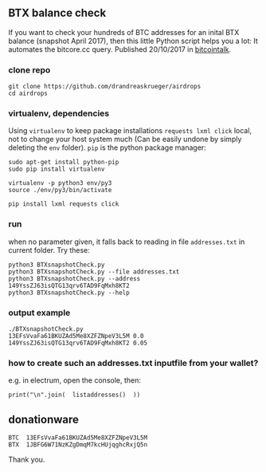 ## BTX balance check
If you want to check your hundreds of BTC addresses for an inital BTX balance (snapshot April 2017), then this little Python script helps you a lot: It automates the bitcore.cc query.  Published 20/10/2017 in [bitcointalk](https://bitcointalk.org/index.php?topic=1883902.msg23260682#msg23260682).

### clone repo
```
git clone https://github.com/drandreaskrueger/airdrops
cd airdrops
```

### virtualenv, dependencies
Using `virtualenv` to keep package installations `requests lxml click` local, not to change your host system much (Can be easily undone by simply deleting the `env` folder). `pip` is the python package manager:
```
sudo apt-get install python-pip
sudo pip install virtualenv

virtualenv -p python3 env/py3
source ./env/py3/bin/activate

pip install lxml requests click
```

### run
when no parameter given, it falls back to reading in file `addresses.txt` in current folder.  Try these:
```
python3 BTXsnapshotCheck.py
python3 BTXsnapshotCheck.py --file addresses.txt
python3 BTXsnapshotCheck.py --address 149YssZJ63isQTG13qrv6TAD9FqMxh8KT2
python3 BTXsnapshotCheck.py --help
```

### output example
```
./BTXsnapshotCheck.py 
13EFsVvaFa61BKUZAd5Me8XZFZNpeV3L5M 0.0
149YssZJ63isQTG13qrv6TAD9FqMxh8KT2 0.05
```

### how to create such an addresses.txt inputfile from your wallet?
e.g. in electrum, open the console, then:

    print("\n".join(  listaddresses()  ))


## donationware
```
BTC  13EFsVvaFa61BKUZAd5Me8XZFZNpeV3L5M 
BTX  1JBFG6W71NzKZgDmqM7kcHUjqghcRxjQ5n
```

Thank you.
